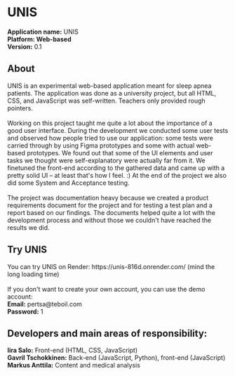# UNIS

<b>Application name:</b> UNIS<br>
  <b>Platform: Web-based</b><br>
  <b>Version:</b> 0.1<br>

<h2>About</h2>
UNIS is an experimental web-based application meant for sleep apnea patients. The application was done as a university project, but all HTML, CSS, and JavaScript was self-written. Teachers only provided rough pointers.
<br><br>
Working on this project taught me quite a lot about the importance of a good user interface. During the development we conducted some user tests and observed how people tried to use our application: some tests were carried through by using Figma prototypes and some with actual web-based prototypes. We found out that some of the UI elements and user tasks we thought were self-explanatory were actually far from it. We finetuned the front-end according to the gathered data and came up with a pretty solid UI – at least that's how I feel. :) 
At the end of the project we also did some System and Acceptance testing.<br><br>
The project was documentation heavy because we created a product requirements document for the project and for testing a test plan and a report based on our findings. The documents helped quite a lot with the development process and without those we couldn't have reached the results we did.

<h2>Try UNIS</h2>
You can try UNIS on Render: https://unis-816d.onrender.com/ (mind the long loading time)<br><br>
If you don't want to create your own account, you can use the demo account:<br>
<b>Email:</b> pertsa@teboil.com<br>
<b>Password:</b> 1

<h2>Developers and main areas of responsibility:</h2>
<b>Iira Salo:</b> Front-end (HTML, CSS, JavaScript)<br>
<b>Gavril Tschokkinen:</b> Back-end (JavaScript, Python), front-end (JavaScript)<br>
<b>Markus Anttila:</b> Content and medical analysis
